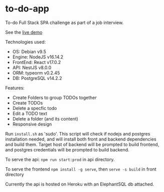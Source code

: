 # to-do-app

To-do Full Stack SPA challenge as part of a job interview.

See the [live demo](https://trepowski-todo.netlify.app/)

Technologies used:
- OS: Debian v9.5
- Engine: NodeJS v16.14.2
- FrontEnd: React v17.0.2
- API: NestJS v8.0.0
- ORM: typeorm v0.2.45
- DB: PostgreSQL v14.2.2

Features:

- Create Folders to group TODOs together
- Create TODOs
- Delete a specfic todo
- Edit a TODO text
- Delete a folder (and its content)
- Responsive design

Run `install.sh` as 'sudo'. This script will check if nodejs and postgres installation needed, and will install both front and backend dependencies and build them. Target host of backend will be prompted to build frontend, and postgres credentials will be prompted to build backend.

To serve the api: `npm run start:prod` in api directory.

To serve the frontend `npm install -g serve`, then `serve -s build` in front directory

Currently the api is hosted on Heroku with an ElephantSQL db attached.
